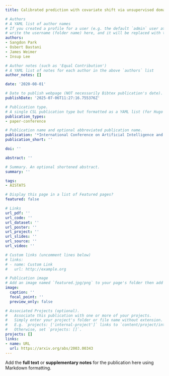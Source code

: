 ```yaml
---
title: Calibrated prediction with covariate shift via unsupervised domain adaptation

# Authors
# A YAML list of author names
# If you created a profile for a user (e.g. the default `admin` user at `content/authors/admin/`), 
# write the username (folder name) here, and it will be replaced with their full name and linked to their profile.
authors:
- Sangdon Park
- Osbert Bastani
- James Weimer
- Insup Lee

# Author notes (such as 'Equal Contribution')
# A YAML list of notes for each author in the above `authors` list
author_notes: []

date: '2020-08-01'

# Date to publish webpage (NOT necessarily Bibtex publication's date).
publishDate: '2025-07-06T11:27:16.755376Z'

# Publication type.
# A single CSL publication type but formatted as a YAML list (for Hugo requirements).
publication_types:
- paper-conference

# Publication name and optional abbreviated publication name.
publication: '*International Conference on Artificial Intelligence and Statistics*'
publication_short: ''

doi: ''

abstract: ''

# Summary. An optional shortened abstract.
summary: ''

tags:
- AISTATS

# Display this page in a list of Featured pages?
featured: false

# Links
url_pdf: ''
url_code: ''
url_dataset: ''
url_poster: ''
url_project: ''
url_slides: ''
url_source: ''
url_video: ''

# Custom links (uncomment lines below)
# links:
# - name: Custom Link
#   url: http://example.org

# Publication image
# Add an image named `featured.jpg/png` to your page's folder then add a caption below.
image:
  caption: ''
  focal_point: ''
  preview_only: false

# Associated Projects (optional).
#   Associate this publication with one or more of your projects.
#   Simply enter your project's folder or file name without extension.
#   E.g. `projects: ['internal-project']` links to `content/project/internal-project/index.md`.
#   Otherwise, set `projects: []`.
projects: []
links:
- name: URL
  url: https://arxiv.org/abs/2003.00343
---
```


Add the **full text** or **supplementary notes** for the publication here using Markdown formatting.
